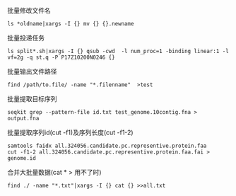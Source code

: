批量修改文件名
```
ls *oldname|xargs -I {} mv {} {}.newname
```

批量投递任务
```
ls split*.sh|xargs -I {} qsub -cwd  -l num_proc=1 -binding linear:1 -l vf=2g -q st.q -P P17Z10200N0246 {}
```

批量输出文件路径
```
find /path/to.file/ -name "*.filenname"  >test
```

批量提取目标序列
```
seqkit grep --pattern-file id.txt test_genome.10contig.fna > output.fna
```

批量提取序列id(cut -f1)及序列长度(cut -f1-2)
```
samtools faidx all.324056.candidate.pc.representive.protein.faa
cut -f1-2 all.324056.candidate.pc.representive.protein.faa.fai > genome.id
```

合并大批量数据(cat * > 用不了时)
```
find ./ -name "*.txt"|xargs -I {} cat {} >>all.txt
```

